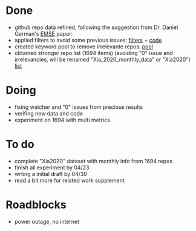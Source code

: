 # Done
 - github repo data refined, following the suggestion from Dr. Daniel German's [EMSE](http://kblincoe.github.io/publications/2015_EMSE_GitHubPerils.pdf) paper: 
 - applied filters to avoid some previous issues: [filters](https://docs.google.com/spreadsheets/d/1QhuDYZkOX5HaAxmh7pSHf-eAZJo6-DAJ-pVj7FlrruI/edit#gid=0) + [code](https://github.com/ai-se/Patrick_Rui/blob/master/Patrick/repo_select.py)
 - created keyword pool to remove irrelevante repos: [pool](https://docs.google.com/spreadsheets/d/1m1g1Fh84bqrdEHV6CNqAGvYIe2QwzB30yo3y8MWeJsk/edit?usp=sharing)
 - obtained stronger repo list (1694 items) (avoiding "0" issue and irrelevancies, will be renamed "Xia_2020_monthly_data" or "Xia2020") [list](https://github.com/ai-se/Patrick_Rui/blob/master/Patrick/repo_list3.csv)

# Doing
 - fixing watcher and "0" issues from precious results
 - verifing new data and code
 - experiment on 1694 with multi metrics

# To do
 - complete "Xia2020" dataset with monthly info from 1694 repos
 - finish all experiment  by 04/23
 - wrting a initial draft by 04/30
 - read a bit more for related work supplement

# Roadblocks
 - power outage, no internet
